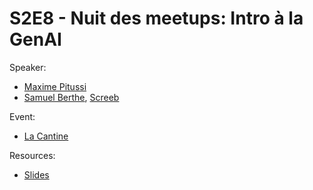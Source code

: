 
# S2E8 - Nuit des meetups: Intro à la GenAI

Speaker:
- [Maxime Pitussi](https://www.linkedin.com/in/maximepitussi)
- [Samuel Berthe](https://www.linkedin.com/in/samuelberthe/), [Screeb](https://screeb.app)

Event:
- [La Cantine](https://www.lacantine.co/la-nuit-des-meetups-2024//)

Resources:
- [Slides](./nuit-des-meetups.pdf)
